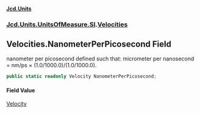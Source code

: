 #### [Jcd.Units](index 'index')
### [Jcd.Units.UnitsOfMeasure.SI](Jcd.Units.UnitsOfMeasure.SI 'Jcd.Units.UnitsOfMeasure.SI').[Velocities](Velocities 'Jcd.Units.UnitsOfMeasure.SI.Velocities')

## Velocities.NanometerPerPicosecond Field

nanometer per picosecond defined such that: micrometer per nanosecond = nm/ps × (1.0/1000.0)/(1.0/1000.0).

```csharp
public static readonly Velocity NanometerPerPicosecond;
```

#### Field Value
[Velocity](Velocity 'Jcd.Units.UnitTypes.Velocity')